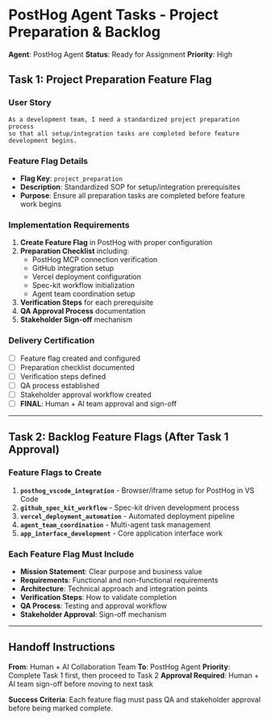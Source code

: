 # PostHog Agent Tasks - Project Preparation & Backlog

**Agent**: PostHog Agent
**Status**: Ready for Assignment
**Priority**: High

## Task 1: Project Preparation Feature Flag

### User Story
```
As a development team, I need a standardized project preparation process
so that all setup/integration tasks are completed before feature development begins.
```

### Feature Flag Details
- **Flag Key**: `project_preparation`
- **Description**: Standardized SOP for setup/integration prerequisites
- **Purpose**: Ensure all preparation tasks are completed before feature work begins

### Implementation Requirements
1. **Create Feature Flag** in PostHog with proper configuration
2. **Preparation Checklist** including:
   - PostHog MCP connection verification
   - GitHub integration setup
   - Vercel deployment configuration
   - Spec-kit workflow initialization
   - Agent team coordination setup
3. **Verification Steps** for each prerequisite
4. **QA Approval Process** documentation
5. **Stakeholder Sign-off** mechanism

### Delivery Certification
- [ ] Feature flag created and configured
- [ ] Preparation checklist documented
- [ ] Verification steps defined
- [ ] QA process established
- [ ] Stakeholder approval workflow created
- [ ] **FINAL**: Human + AI team approval and sign-off

---

## Task 2: Backlog Feature Flags (After Task 1 Approval)

### Feature Flags to Create
1. **`posthog_vscode_integration`** - Browser/iframe setup for PostHog in VS Code
2. **`github_spec_kit_workflow`** - Spec-kit driven development process
3. **`vercel_deployment_automation`** - Automated deployment pipeline
4. **`agent_team_coordination`** - Multi-agent task management
5. **`app_interface_development`** - Core application interface work

### Each Feature Flag Must Include
- **Mission Statement**: Clear purpose and business value
- **Requirements**: Functional and non-functional requirements
- **Architecture**: Technical approach and integration points
- **Verification Steps**: How to validate completion
- **QA Process**: Testing and approval workflow
- **Stakeholder Approval**: Sign-off mechanism

---

## Handoff Instructions

**From**: Human + AI Collaboration Team
**To**: PostHog Agent
**Priority**: Complete Task 1 first, then proceed to Task 2
**Approval Required**: Human + AI team sign-off before moving to next task

**Success Criteria**: Each feature flag must pass QA and stakeholder approval before being marked complete.
